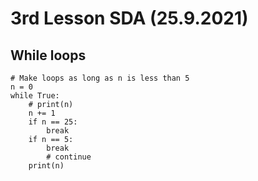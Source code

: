 # 3rd Lesson SDA (25.9.2021)

## While loops

```Py
# Make loops as long as n is less than 5
n = 0
while True:
    # print(n)
    n += 1
    if n == 25:
        break
    if n == 5:
        break
        # continue
    print(n)
```
